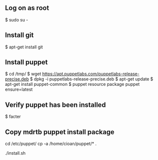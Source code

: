 Log on as root
------------------
$ sudo su -

Install git
------------------
$ apt-get install git

Install puppet
------------------
$ cd /tmp/
$ wget https://apt.puppetlabs.com/puppetlabs-release-precise.deb
$ dpkg -i puppetlabs-release-precise.deb
$ apt-get update
$ apt-get install puppet-common
$ puppet resource package puppet ensure=latest

Verify puppet has been installed
------------------
$ facter

Copy mdrtb puppet install package
------------------
cd /etc/puppet/
cp -a /home/cioan/puppet/* .

./install.sh